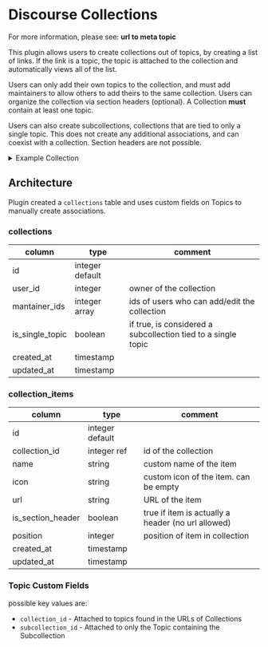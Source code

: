 # Discourse Collections

For more information, please see: **url to meta topic**

This plugin allows users to create collections out of topics, by creating a list of links. If the link is a topic, the topic is attached to the collection and automatically views all of the list.

Users can only add their own topics to the collection, and must add maintainers to allow others to add theirs to the same collection. Users can organize the collection via section headers (optional). A Collection **must** contain at least one topic.

Users can also create subcollections, collections that are tied to only a single topic. This does not create any additional associations, and can coexist with a collection. Section headers are not possible.

<details>
<summary>Example Collection</summary>

```md
// Collection

# Header 2

- Topic A
- Topic B
- Topic C

# Header 2

- External Link
- External Link
```

```md
// Subcollection for Topic A

- Post 1
- Post 20
- External Link
- Topic X
```

In this setup, Topic A, B, and C will have the main Collection visible and attached. There will be two sections.

For Topic A, there will be an additional section that displays the subcollection. No association to Topic X is created.

</details>

## Architecture

Plugin created a `collections` table and uses custom fields on Topics to manually create associations.

### collections

| column          | type            | comment                                                       |
| --------------- | --------------- | ------------------------------------------------------------- |
| id              | integer default |                                                               |
| user_id         | integer         | owner of the collection                                       |
| mantainer_ids   | integer array   | ids of users who can add/edit the collection                  |
| is_single_topic | boolean         | if true, is considered a subcollection tied to a single topic |
| created_at      | timestamp       |                                                               |
| updated_at      | timestamp       |                                                               |

### collection_items

| column            | type            | comment                                            |
| ----------------- | --------------- | -------------------------------------------------- |
| id                | integer default |                                                    |
| collection_id     | integer ref     | id of the collection                               |
| name              | string          | custom name of the item                            |
| icon              | string          | custom icon of the item. can be empty              |
| url               | string          | URL of the item                                    |
| is_section_header | boolean         | true if item is actually a header (no url allowed) |
| position          | integer         | position of item in collection                     |
| created_at        | timestamp       |                                                    |
| updated_at        | timestamp       |                                                    |

### Topic Custom Fields

possible key values are:

- `collection_id` - Attached to topics found in the URLs of Collections
- `subcollection_id` - Attached to only the Topic containing the Subcollection
